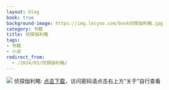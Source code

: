 ```yaml
---
layout: blog
book: true
background-image: https://img.locyoo.com/book侦探伽利略.jpg
category: 书籍
title: 侦探伽利略
tags:
- 书籍
- 小说
redirect_from:
  - /2024/03/侦探伽利略/
---
```

![](https://img.locyoo.com/book侦探伽利略.jpg)
侦探伽利略: <a name = "ref1" href="https://url18.ctfile.com/f/50983618-1363198901-64a479?p=3619">点击下载</a>，访问密码请点击右上方“关于”自行查看